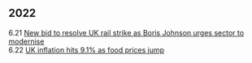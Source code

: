 ## 2022
6.21 [New bid to resolve UK rail strike as Boris Johnson urges sector to modernise](https://github.com/YHJYH/Interests_in_the_rest_of_the_world/blob/main/Financial_Times/New%20bid%20to%20resolve%20UK%20rail%20strike%20as%20Boris%20Johnson%20urges%20sector%20to%20modernise%20_%20Financial%20Times.pdf)<br>
6.22 [UK inflation hits 9.1% as food prices jump](https://github.com/YHJYH/Interests_in_the_rest_of_the_world/blob/main/Financial_Times/UK%20inflation%20hits%209.1%25%20as%20food%20prices%20jump%20_%20Financial%20Times.pdf)<br>
     []()<br>

